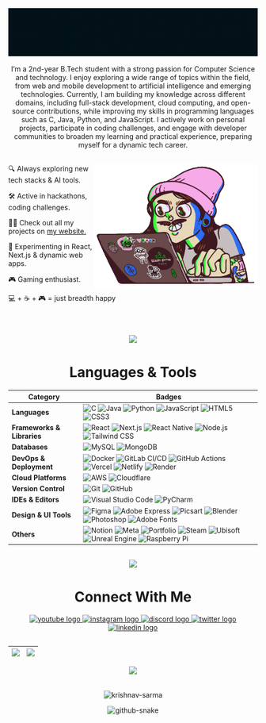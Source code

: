 <img src="https://github.com/krishnav-sarma/krishnav-sarma/blob/main/banner-header.gif" >



<div id="hey" align="center">
<p>
I’m a 2nd-year B.Tech student with a strong passion for Computer Science and technology. I enjoy exploring a wide range of topics within the field, from web and mobile development to artificial intelligence and emerging technologies. Currently, I am building my knowledge across different domains, including full-stack development, cloud computing, and open-source contributions, while improving my skills in programming languages such as C, Java, Python, and JavaScript. I actively work on personal projects, participate in coding challenges, and engage with developer communities to broaden my learning and practical experience, preparing myself for a dynamic tech career.
</div>


##

<div>
  <img src="https://github.com/krishnav-sarma/krishnav-sarma/blob/main/Coding%20.gif" align="right" height="250">
  <p>
  🔍 Always exploring new tech stacks & AI tools.

  🛠️ Active in hackathons, coding challenges.

  👨‍💻 Check out all my projects on [my website.](https://github.com/krishnav-sarma)

  👀 Experimenting in React, Next.js & dynamic web apps.

  🎮 Gaming enthusiast.

  💻 + ☕ + 🎮 = just breadth happy
    
   <br>
  </p>
</div>



##
<div id="hey" align="center">
<img src="https://media2.giphy.com/media/QssGEmpkyEOhBCb7e1/giphy.gif?cid=ecf05e47a0n3gi1bfqntqmob8g9aid1oyj2wr3ds3mg700bl&rid=giphy.gif" width="50px"> 
  <h1>
Languages & Tools 
  </h1>
  

| **Category**         | **Badges** |
|-----------------------|------------|
| **Languages**        | ![C](https://img.shields.io/badge/C-00599C?style=for-the-badge&logo=c&logoColor=white) ![Java](https://img.shields.io/badge/Java-ED8B00?style=for-the-badge&logo=openjdk&logoColor=white) ![Python](https://img.shields.io/badge/Python-14354C?style=for-the-badge&logo=python&logoColor=white) ![JavaScript](https://img.shields.io/badge/JavaScript-F7DF1E?style=for-the-badge&logo=javascript&logoColor=black) ![HTML5](https://img.shields.io/badge/HTML5-E34F26?style=for-the-badge&logo=html5&logoColor=white) ![CSS3](https://img.shields.io/badge/CSS3-1572B6?style=for-the-badge&logo=css3&logoColor=white) |
| **Frameworks & Libraries** | ![React](https://img.shields.io/badge/React-20232A?style=for-the-badge&logo=react&logoColor=61DAFB) ![Next.js](https://img.shields.io/badge/Next.js-000000?style=for-the-badge&logo=nextdotjs&logoColor=white) ![React Native](https://img.shields.io/badge/React_Native-20232A?style=for-the-badge&logo=react&logoColor=61DAFB) ![Node.js](https://img.shields.io/badge/Node.js-339933?style=for-the-badge&logo=nodedotjs&logoColor=white) ![Tailwind CSS](https://img.shields.io/badge/Tailwind_CSS-38B2AC?style=for-the-badge&logo=tailwind-css&logoColor=white) |
| **Databases**        | ![MySQL](https://img.shields.io/badge/MySQL-005C84?style=for-the-badge&logo=mysql&logoColor=white) ![MongoDB](https://img.shields.io/badge/MongoDB-4EA94B?style=for-the-badge&logo=mongodb&logoColor=white) |
| **DevOps & Deployment** | ![Docker](https://img.shields.io/badge/Docker-2496ED?style=for-the-badge&logo=docker&logoColor=white) ![GitLab CI/CD](https://img.shields.io/badge/GitLab_CI/CD-292E33?style=for-the-badge&logo=gitlab&logoColor=white) ![GitHub Actions](https://img.shields.io/badge/GitHub_Actions-2088FF?style=for-the-badge&logo=github-actions&logoColor=white) ![Vercel](https://img.shields.io/badge/Vercel-000000?style=for-the-badge&logo=vercel&logoColor=white) ![Netlify](https://img.shields.io/badge/Netlify-00C7B7?style=for-the-badge&logo=netlify&logoColor=white) ![Render](https://img.shields.io/badge/Render-46E3B7?style=for-the-badge&logo=render&logoColor=white) |
| **Cloud Platforms**  | ![AWS](https://img.shields.io/badge/AWS-FF9900?style=for-the-badge&logo=amazon-aws&logoColor=white) ![Cloudflare](https://img.shields.io/badge/Cloudflare-F38020?style=for-the-badge&logo=cloudflare&logoColor=white) |
| **Version Control**  | ![Git](https://img.shields.io/badge/Git-F05033?style=for-the-badge&logo=git&logoColor=white) ![GitHub](https://img.shields.io/badge/GitHub-181717?style=for-the-badge&logo=github&logoColor=white) |
| **IDEs & Editors**   | ![Visual Studio Code](https://img.shields.io/badge/Visual_Studio_Code-0078d7.svg?style=for-the-badge&logo=visual-studio-code&logoColor=white) ![PyCharm](https://img.shields.io/badge/PyCharm-143?style=for-the-badge&logo=pycharm&logoColor=black&color=black&labelColor=green) |
| **Design & UI Tools**| ![Figma](https://img.shields.io/badge/Figma-F24E1E?style=for-the-badge&logo=figma&logoColor=white) ![Adobe Express](https://img.shields.io/badge/Adobe_Express-000000?style=for-the-badge&logo=adobecreativecloud&logoColor=white) ![Picsart](https://img.shields.io/badge/Picsart-000000?style=for-the-badge&logo=picsart&logoColor=white) ![Blender](https://img.shields.io/badge/Blender-F5792A?style=for-the-badge&logo=blender&logoColor=white) ![Photoshop](https://img.shields.io/badge/Adobe_Photoshop-31A8FF?style=for-the-badge&logo=adobephotoshop&logoColor=white) ![Adobe Fonts](https://img.shields.io/badge/Adobe_Fonts-000000?style=for-the-badge&logo=adobe&logoColor=white) |
| **Others**           | ![Notion](https://img.shields.io/badge/Notion-000000?style=for-the-badge&logo=notion&logoColor=white) ![Meta](https://img.shields.io/badge/Meta-0467DF?style=for-the-badge&logo=meta&logoColor=white) ![Portfolio](https://img.shields.io/badge/Portfolio-000000?style=for-the-badge&logo=About.me&logoColor=white) ![Steam](https://img.shields.io/badge/Steam-000000?style=for-the-badge&logo=steam&logoColor=white) ![Ubisoft](https://img.shields.io/badge/Ubisoft-000000?style=for-the-badge&logo=ubisoft&logoColor=white) ![Unreal Engine](https://img.shields.io/badge/Unreal_Engine-0E1128?style=for-the-badge&logo=unrealengine&logoColor=white) ![Raspberry Pi](https://img.shields.io/badge/Raspberry%20Pi-A22846?style=for-the-badge&logo=raspberrypi&logoColor=white) |

</div>



##

<div id="hey" align="center">
    <img src='https://raw.githubusercontent.com/ShahriarShafin/ShahriarShafin/main/Assets/handshake.gif' width="80px"> 
  <h1>
Connect With Me 
  </h1> 

<div align="center">
  <a href="https://www.youtube.com/@krishnav_sarma" target="_blank">
    <img src="https://img.shields.io/static/v1?message=Youtube&logo=youtube&label=&color=FF0000&logoColor=white&labelColor=&style=for-the-badge" height="24" alt="youtube logo"  />
  </a>
  <a href="https://www.instagram.com/krishnav_sarma/?igsh=b3BqbjJtdnF6bWt0#" target="_blank">
    <img src="https://img.shields.io/static/v1?message=Instagram&logo=instagram&label=&color=E4405F&logoColor=white&labelColor=&style=for-the-badge" height="24" alt="instagram logo"  />
  </a>
  <a href="https://discord.com/invite/avAX4XHQsu" target="_blank">
    <img src="https://img.shields.io/static/v1?message=Discord&logo=discord&label=&color=7289DA&logoColor=white&labelColor=&style=for-the-badge" height="24" alt="discord logo"  />
  </a>
  <a href="https://x.com/krishnav_sarma" target="_blank">
    <img src="https://img.shields.io/static/v1?message=Twitter&logo=twitter&label=&color=1DA1F2&logoColor=white&labelColor=&style=for-the-badge" height="24" alt="twitter logo"  />
  </a>
  <a href="https://www.linkedin.com/in/krishnav-sarma-05109a32b/" target="_blank">
    <img src="https://img.shields.io/static/v1?message=LinkedIn&logo=linkedin&label=&color=0077B5&logoColor=white&labelColor=&style=for-the-badge" height="24" alt="linkedin logo"  />
  </a>
</div>


##
<img src="https://github-readme-stats.vercel.app/api?username=krishnav-sarma&theme=transparent&hide_border=false&include_all_commits=true&count_private=true">|<img src="https://nirzak-streak-stats.vercel.app/?user=krishnav-sarma&theme=transparent&hide_border=false"/>
|---|---|

<p align="center">
  <img src="https://github-profile-trophy.vercel.app/?username=krishnav-sarma&theme=radical&no-frame=false&no-bg=true&margin-w=4">
  </img>
</p>


##



<p align="center">
  <img src="https://komarev.com/ghpvc/?username=krishnav-sarma&label=Profile%20views&color=0e75b6&style=flat" alt="krishnav-sarma" />
</p>


<div align="center">
<picture>
  <source media="(prefers-color-scheme: dark)" srcset="https://raw.githubusercontent.com/krishnav-sarma/krishnav-sarma/output/github-snake-dark.svg" />
  <source media="(prefers-color-scheme: light)" srcset="https://raw.githubusercontent.com/krishnav-sarma/krishnav-sarma/output/github-snake.svg" />
  <img alt="github-snake" src="https://raw.githubusercontent.com/tobiasmeyhoefer/tobiasmeyhoefer/output/github-snake.svg" />
</picture> 
</div>

##


